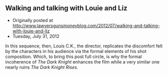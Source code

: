 ## Walking and talking with Louie and Liz

 * Originally posted at http://www.lawyersgunsmoneyblog.com/2012/07/walking-and-talking-with-louie-and-liz
 * Tuesday, July 31, 2012

In this sequence, then, Louis C.K., the director, replicates the discomfort felt by the characters in his audience via the formal elements of his shot composition. Which, to bring this post full circle, is why the formal incoherence of _The Dark Knight_ enhances the film while a very similar one nearly ruins _The Dark Knight Rises_.